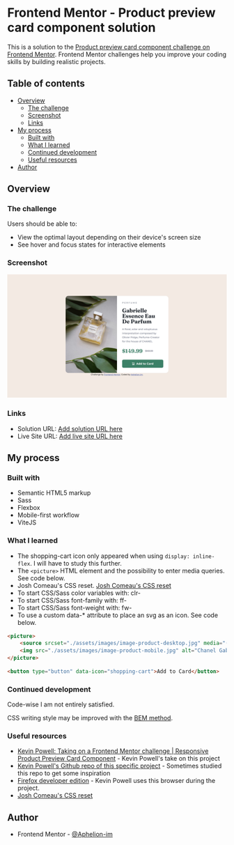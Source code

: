 # Frontend Mentor - Product preview card component solution

This is a solution to the [Product preview card component challenge on Frontend Mentor](https://www.frontendmentor.io/challenges/product-preview-card-component-GO7UmttRfa). Frontend Mentor challenges help you improve your coding skills by building realistic projects. 

## Table of contents

- [Overview](#overview)
  - [The challenge](#the-challenge)
  - [Screenshot](#screenshot)
  - [Links](#links)
- [My process](#my-process)
  - [Built with](#built-with)
  - [What I learned](#what-i-learned)
  - [Continued development](#continued-development)
  - [Useful resources](#useful-resources)
- [Author](#author)


## Overview

### The challenge

Users should be able to:

- View the optimal layout depending on their device's screen size
- See hover and focus states for interactive elements

### Screenshot

![Screenshot of the app](./assets/screenshots/screenshot.jpg)

### Links

- Solution URL: [Add solution URL here](https://your-solution-url.com)
- Live Site URL: [Add live site URL here](https://your-live-site-url.com)

## My process

### Built with

- Semantic HTML5 markup
- Sass
- Flexbox
- Mobile-first workflow
- ViteJS

### What I learned
- The shopping-cart icon only appeared when using `display: inline-flex`. I will have to study this further.
- The `<picture>` HTML element and the possibility to enter media queries. See code below.
- Josh Comeau's CSS reset. [Josh Comeau's CSS reset](https://www.joshwcomeau.com/css/custom-css-reset/)
- To start CSS/Sass color variables with: clr- 
- To start CSS/Sass font-family with: ff-
- To start CSS/Sass font-weight with: fw-
- To use a custom data-* attribute to place an svg as an icon. See code below.

```html
<picture>
    <source srcset="./assets/images/image-product-desktop.jpg" media="(min-width: 600px)">
    <img src="./assets/images/image-product-mobile.jpg" alt="Chanel Gabrielle">
</picture>
```

```html
<button type="button" data-icon="shopping-cart">Add to Card</button>
```

### Continued development
Code-wise I am not entirely satisfied.

CSS writing style may be improved with the [BEM method](https://getbem.com/introduction/). 

### Useful resources

- [Kevin Powell: Taking on a Frontend Mentor challenge | Responsive Product Preview Card Component](https://www.youtube.com/watch?v=B2WL6KkqhLQ) - Kevin Powell's take on this project
- [Kevin Powell's Github repo of this specific project](https://github.com/kevin-powell/product-preview-card-component-main) - Sometimes studied this repo to get some inspiration
- [Firefox developer edition](https://www.mozilla.org/nl/firefox/developer/) - Kevin Powell uses this browser during the project. 
- [Josh Comeau's CSS reset](https://www.joshwcomeau.com/css/custom-css-reset/)
 
## Author

- Frontend Mentor - [@Aphelion-im](https://www.frontendmentor.io/profile/Aphelion-im)


